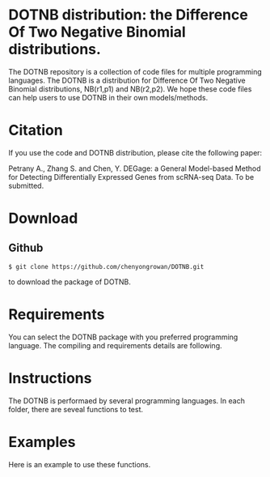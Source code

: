 # DOTNB distribution: the Difference Of Two Negative Binomial distributions.
The DOTNB repository is a collection of code files for multiple programming languages.
The DOTNB is a distribution for Difference Of Two Negative Binomial distributions, NB(r1,p1) and NB(r2,p2).
We hope these code files can help users to use DOTNB in their own models/methods.

# Citation
If you use the code and DOTNB distribution, please cite the following paper:

Petrany A., Zhang S. and Chen, Y. DEGage: a General Model-based Method for Detecting Differentially Expressed Genes from scRNA-seq Data. To be submitted.

# Download
## Github
  ```
  $ git clone https://github.com/chenyongrowan/DOTNB.git
  ```
to download the package of DOTNB.

# Requirements
You can select the DOTNB package with you preferred programming language. The compiling and requirements details are following.


# Instructions

The DOTNB is performaed by several programming languages. In each folder, there are seveal functions to test.

# Examples

Here is an example to use these functions.

